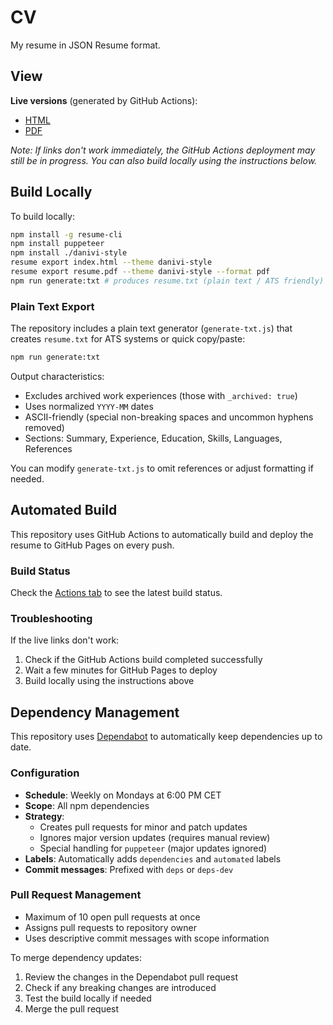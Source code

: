 # CV

My resume in JSON Resume format.

## View

**Live versions** (generated by GitHub Actions):

- [HTML](https://danividanivi.github.io/cv/)
- [PDF](https://danividanivi.github.io/cv/resume.pdf)

_Note: If links don't work immediately, the GitHub Actions deployment may still be in progress. You can also build locally using the instructions below._

## Build Locally

To build locally:

```sh
npm install -g resume-cli
npm install puppeteer
npm install ./danivi-style
resume export index.html --theme danivi-style
resume export resume.pdf --theme danivi-style --format pdf
npm run generate:txt # produces resume.txt (plain text / ATS friendly)
```

### Plain Text Export

The repository includes a plain text generator (`generate-txt.js`) that creates `resume.txt` for ATS systems or quick copy/paste:

```sh
npm run generate:txt
```

Output characteristics:

- Excludes archived work experiences (those with `_archived: true`)
- Uses normalized `YYYY-MM` dates
- ASCII-friendly (special non-breaking spaces and uncommon hyphens removed)
- Sections: Summary, Experience, Education, Skills, Languages, References

You can modify `generate-txt.js` to omit references or adjust formatting if needed.

## Automated Build

This repository uses GitHub Actions to automatically build and deploy the resume to GitHub Pages on every push.

### Build Status

Check the [Actions tab](https://github.com/danividanivi/cv/actions) to see the latest build status.

### Troubleshooting

If the live links don't work:

1. Check if the GitHub Actions build completed successfully
2. Wait a few minutes for GitHub Pages to deploy
3. Build locally using the instructions above

## Dependency Management

This repository uses [Dependabot](https://docs.github.com/en/code-security/dependabot) to automatically keep dependencies up to date.

### Configuration

- **Schedule**: Weekly on Mondays at 6:00 PM CET
- **Scope**: All npm dependencies
- **Strategy**:
  - Creates pull requests for minor and patch updates
  - Ignores major version updates (requires manual review)
  - Special handling for `puppeteer` (major updates ignored)
- **Labels**: Automatically adds `dependencies` and `automated` labels
- **Commit messages**: Prefixed with `deps` or `deps-dev`

### Pull Request Management

- Maximum of 10 open pull requests at once
- Assigns pull requests to repository owner
- Uses descriptive commit messages with scope information

To merge dependency updates:

1. Review the changes in the Dependabot pull request
2. Check if any breaking changes are introduced
3. Test the build locally if needed
4. Merge the pull request
